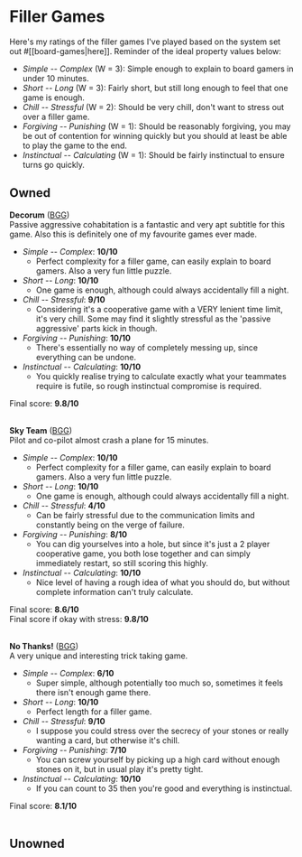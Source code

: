 
# Filler Games

Here's my ratings of the filler games I've played based on the system set out #[[board-games|here]]. Reminder of the ideal property values below:

* *Simple -- Complex* (W = 3): Simple enough to explain to board gamers in under 10 minutes.
* *Short -- Long* (W = 3): Fairly short, but still long enough to feel that one game is enough.
* *Chill -- Stressful* (W = 2): Should be very chill, don't want to stress out over a filler game.
* *Forgiving -- Punishing* (W = 1): Should be reasonably forgiving, you may be out of contention for winning quickly but you should at least be able to play the game to the end.
* *Instinctual -- Calculating* (W = 1): Should be fairly instinctual to ensure turns go quickly.

## Owned
**Decorum** ([BGG](https://boardgamegeek.com/boardgame/344554/decorum))<br>
Passive aggressive cohabitation is a fantastic and very apt subtitle for this game. Also this is definitely one of my favourite games ever made.
* *Simple -- Complex*: **10/10**
  * Perfect complexity for a filler game, can easily explain to board gamers. Also a very fun little puzzle.
* *Short -- Long*: **10/10**
  * One game is enough, although could always accidentally fill a night.
* *Chill -- Stressful*: **9/10**
  * Considering it's a cooperative game with a VERY lenient time limit, it's very chill. Some may find it slightly stressful as the 'passive aggressive' parts kick in though.
* *Forgiving -- Punishing*: **10/10**
  * There's essentially no way of completely messing up, since everything can be undone.
* *Instinctual -- Calculating*: **10/10**
  * You quickly realise trying to calculate exactly what your teammates require is futile, so rough instinctual compromise is required.

Final score: **9.8/10**<br><br>

**Sky Team** ([BGG](https://boardgamegeek.com/boardgame/373106/sky-team))<br>
Pilot and co-pilot almost crash a plane for 15 minutes.
* *Simple -- Complex*: **10/10**
  * Perfect complexity for a filler game, can easily explain to board gamers. Also a very fun little puzzle.
* *Short -- Long*: **10/10**
  * One game is enough, although could always accidentally fill a night.
* *Chill -- Stressful*: **4/10**
  * Can be fairly stressful due to the communication limits and constantly being on the verge of failure.
* *Forgiving -- Punishing*: **8/10**
  * You can dig yourselves into a hole, but since it's just a 2 player cooperative game, you both lose together and can simply immediately restart, so still scoring this highly.
* *Instinctual -- Calculating*: **10/10**
  * Nice level of having a rough idea of what you should do, but without complete information can't truly calculate.

Final score: **8.6/10**<br>
Final score if okay with stress: **9.8/10**<br><br>

**No Thanks!** ([BGG](https://boardgamegeek.com/boardgame/12942/no-thanks))<br>
A very unique and interesting trick taking game.
* *Simple -- Complex*: **6/10**
  * Super simple, although potentially too much so, sometimes it feels there isn't enough game there.
* *Short -- Long*: **10/10**
  * Perfect length for a filler game.
* *Chill -- Stressful*: **9/10**
  * I suppose you could stress over the secrecy of your stones or really wanting a card, but otherwise it's chill.
* *Forgiving -- Punishing*: **7/10**
  * You can screw yourself by picking up a high card without enough stones on it, but in usual play it's pretty tight.
* *Instinctual -- Calculating*: **10/10**
  * If you can count to 35 then you're good and everything is instinctual.

Final score: **8.1/10**<br><br>

## Unowned
